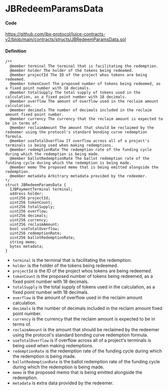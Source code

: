 # JBRedeemParamsData

#### Code

https://github.com/jbx-protocol/juice-contracts-v2/blob/main/contracts/structs/JBRedeemParamsData.sol

#### Definition

```
/** 
  @member terminal The terminal that is facilitating the redemption.
  @member holder The holder of the tokens being redeemed.
  @member projectId The ID of the project whos tokens are being redeemed.
  @member tokenCount The proposed number of tokens being redeemed, as a fixed point number with 18 decimals.
  @member totalSupply The total supply of tokens used in the calculation, as a fixed point number with 18 decimals.
  @member overflow The amount of overflow used in the reclaim amount calculation.
  @member decimals The number of decimals included in the reclaim amount fixed point number.
  @member currency The currency that the reclaim amount is expected to be in terms of.
  @member reclaimAmount The amount that should be reclaimed by the redeemer using the protocol's standard bonding curve redemption formula.
  @member useTotalOverflow If overflow across all of a project's terminals is being used when making redemptions.
  @member redemptionRate The redemption rate of the funding cycle during which the redemption is being made.
  @member ballotRedemptionRate The ballot redemption rate of the funding cycle during which the redemption is being made.
  @member memo The proposed memo that is being emitted alongside the redemption.
  @member metadata Arbitrary metadata provided by the redeemer.
*/
struct JBRedeemParamsData {
  IJBPaymentTerminal terminal;
  address holder;
  uint256 projectId;
  uint256 tokenCount;
  uint256 totalSupply;
  uint256 overflow;
  uint256 decimals;
  uint256 currency;
  uint256 reclaimAmount;
  bool useTotalOverflow;
  uint256 redemptionRate;
  uint256 ballotRedemptionRate;
  string memo;
  bytes metadata;
}
```

* `terminal` is the terminal that is facilitating the redemption.
* `holder` is the holder of the tokens being redeemed.
* `projectId` is the ID of the project whos tokens are being redeemed.
* `tokenCount` is the proposed number of tokens being redeemed, as a fixed point number with 18 decimals.
* `totalSupply` is the total supply of tokens used in the calculation, as a fixed point number with 18 decimals.
* `overflow` is the amount of overflow used in the reclaim amount calculation.
* `decimals` is the number of decimals included in the reclaim amount fixed point number.
* `currency` is the currency that the reclaim amount is expected to be in terms of.
* `reclaimAmount` is the amount that should be reclaimed by the redeemer using the protocol's standard bonding curve redemption formula.
* `useTotalOverflow` is if overflow across all of a project's terminals is being used when making redemptions.
* `redemptionRate` is the redemption rate of the funding cycle during which the redemption is being made.
* `ballotRedemptionRate` is the ballot redemption rate of the funding cycle during which the redemption is being made.
* `memo` is the proposed memo that is being emitted alongside the redemption.
* `metadata` is extra data provided by the redeemer.
